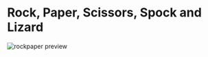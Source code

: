 # Rock, Paper, Scissors, Spock and Lizard


![rockpaper preview](https://github.com/gabrielacepeda/rock-paperscissors/blob/master/rock_paper_scissors/rockpaperpreview.png)
